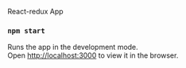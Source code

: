 React-redux App

### `npm start`

Runs the app in the development mode.<br />
Open [http://localhost:3000](http://localhost:3000) to view it in the browser.


